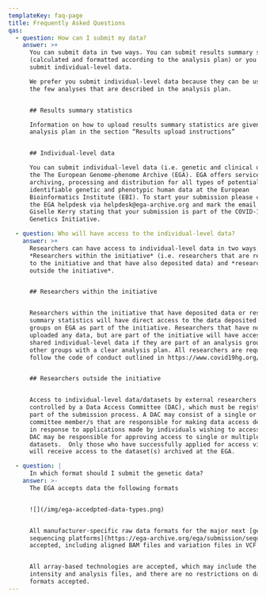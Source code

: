 ```yaml
---
templateKey: faq-page
title: Frequently Asked Questions
qas:
  - question: How can I submit my data?
    answer: >+
      You can submit data in two ways. You can submit results summary statistics
      (calculated and formatted according to the analysis plan) or you can
      submit individual-level data.

      We prefer you submit individual-level data because they can be used beyond
      the few analyses that are described in the analysis plan.


      ## Results summary statistics

      Information on how to upload results summary statistics are given in the
      analysis plan in the section “Results upload instructions”


      ## Individual-level data

      You can submit individual-level data (i.e. genetic and clinical data) via
      the The European Genome-phenome Archive (EGA). EGA offers services for
      archiving, processing and distribution for all types of potentially
      identifiable genetic and phenotypic human data at the European
      Bioinformatics Institute (EBI). To start your submission please contact
      the EGA helpdesk via helpdesk@ega-archive.org and mark the email F.A.O
      Giselle Kerry stating that your submission is part of the COVID-19 Host
      Genetics Initiative.

  - question: Who will have access to the individual-level data?
    answer: >+
      Researchers can have access to individual-level data in two ways.
      *Researchers within the initiative* (i.e. researchers that are registered
      to the initiative and that have also deposited data) and *researchers
      outside the initiative*.


      ## Researchers within the initiative


      Researchers within the initiative that have deposited data or results
      summary statistics will have direct access to the data deposited by other
      groups on EGA as part of the initiative. Researchers that have not
      uploaded any data, but are part of the initiative will have access to the
      shared individual-level data if they are part of an analysis group or
      other groups with a clear analysis plan. All researchers are required to
      follow the code of conduct outlined in https://www.covid19hg.org/about/.


      ## Researchers outside the initiative


      Access to individual-level data/datasets by external researchers is
      controlled by a Data Access Committee (DAC), which must be registered as
      part of the submission process. A DAC may consist of a single or several
      committee member/s that are responsible for making data access decisions
      in response to applications made by individuals wishing to access data.  A
      DAC may be responsible for approving access to single or multiple
      datasets.  Only those who have successfully applied for access via the DAC
      will receive access to the dataset(s) archived at the EGA.

  - question: |
      In which format should I submit the genetic data?
    answer: >-
      The EGA accepts data the following formats


      ![](/img/ega-accedpted-data-types.png)


      All manufacturer-specific raw data formats for the major next [generation
      sequencing platforms](https://ega-archive.org/ega/submission/sequence) are
      accepted, including aligned BAM files and variation files in VCF format.


      All array-based technologies are accepted, which may include the raw data,
      intensity and analysis files, and there are no restrictions on data
      formats accepted.
---
```

